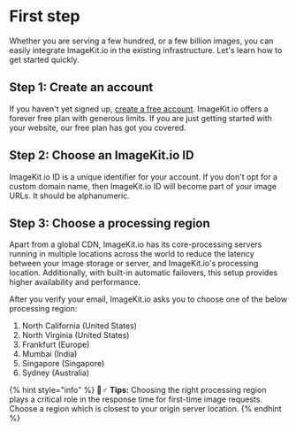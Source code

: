# First step

Whether you are serving a few hundred, or a few billion images, you can easily integrate ImageKit.io in the existing infrastructure. Let's learn how to get started quickly.

## Step 1: Create an account

If you haven't yet signed up, [create a free account](https://imagekit.io/registration?planType=free). ImageKit.io offers a forever free plan with generous limits. If you are just getting started with your website, our free plan has got you covered.

## Step 2: Choose an ImageKit.io ID

ImageKit.io ID is a unique identifier for your account. If you don't opt for a custom domain name, then ImageKit.io ID will become part of your image URLs. It should be alphanumeric.

## Step 3: Choose a processing region

Apart from a global CDN, ImageKit.io has its core-processing servers running in multiple locations across the world to reduce the latency between your image storage or server, and ImageKit.io's processing location. Additionally, with built-in automatic failovers, this setup provides higher availability and performance.

After you verify your email, ImageKit.io asks you to choose one of the below processing region:

1. North California \(United States\)
2. North Virginia \(United States\)
3. Frankfurt \(Europe\)
4. Mumbai \(India\)
5. Singapore \(Singapore\)
6. Sydney \(Australia\)

{% hint style="info" %}
🧙♂ **Tips:** Choosing the right processing region plays a critical role in the response time for first-time image requests. Choose a region which is closest to your origin server location.
{% endhint %}

